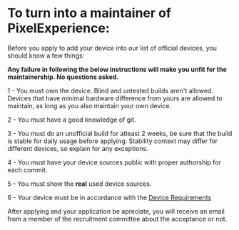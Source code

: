 # To turn into a maintainer of PixelExperience:

Before you apply to add your device into our list of official devices, you should know a few things:

**Any failure in following the below instructions will make you unfit for the maintainership. No questions asked.**

1 - You must own the device. Blind and untested builds aren't allowed. Devices that have minimal hardware difference from yours are allowed to maintain, as long as you also maintain your own device.

2 - You must have a good knowledge of git.

3 - You must do an unofficial build for atleast 2 weeks,  be sure that the build is stable for daily usage before applying. Stability context may differ for different devices, so explain for any exceptions.

4 - You must have your device sources public with proper authorship for each commit.

5 - You must show the **real** used device sources.

6 - Your device must be in accordance with the [Device Requirements](https://github.com/PixelExperience/docs/blob/master/device_requirements.md)

After applying and your application be apreciate, you will receive an email from a member of the recruitment committee about the acceptance or not. 
